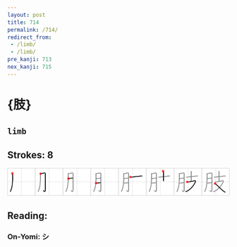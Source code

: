 ```yaml
---
layout: post
title: 714
permalink: /714/
redirect_from:
 - /limb/
 - /limb/
pre_kanji: 713
nex_kanji: 715
---
```


# {肢}

## `limb`

## Strokes: 8

<div class="stroke"><img src="../images/E882A2.png" /></div>

## Reading:

### On-Yomi: シ
